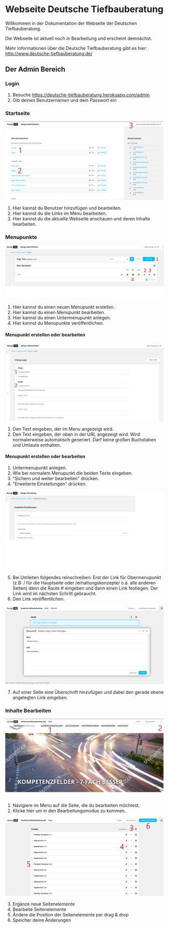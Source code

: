 # Webseite Deutsche Tiefbauberatung

Willkommen in der Dokumentation der Webseite der Deutschen Tiefbauberatung.

Die Webseite ist aktuell noch in Bearbeitung und erscheint demnächst.

Mehr Informationen über die Deutsche Tiefbauberatung gibt es hier: http://www.deutsche-tiefbauberatung.de/

## Der Admin Bereich

### Login

1. Besuche https://deutsche-tiefbauberatung.herokuapp.com/admin
2. Gib deinen Benutzernamen und dein Passwort ein

### Startseite

![Startseite](/docs/start.png)

1. Hier kannst du Benutzer hinzufügen und bearbeiten.
2. Hier kannst du die Links im Menu bearbeiten.
3. Hier kannst du die aktuelle Webseite anschauen und deren Inhalte bearbeiten.

### Menupunkte

![Übersicht Menupunkte](/docs/link_overview.png)

1. Hier kannst du einen neuen Menupunkt erstellen.
2. Hier kannst du einen Menupunkt bearbeiten.
3. Hier kannst du einen Untermenupunkt anlegen.
4. Hier kannst du Menupunkte veröffentlichen.

#### Menupunkt erstellen oder bearbeiten

![Menupunkt erstellen und Bearbeiten](/docs/link_edit.png)

1. Den Text eingeben, der im Menu angezeigt wird.
2. Den Text eingeben, der oben in der URL angezeigt wird. Wird normalerweise automatisch generiert. Darf keine großen Buchstaben und Umlaute enthalten.

#### Menupunkt erstellen oder bearbeiten

1. Untermenupunkt anlegen.
2. Wie bei normalem Menupunkt die beiden Texte eingeben.
3. "Sichern und weiter bearbeiten" drücken.
4. "Erweiterte Einstellungen" drücken.

![Menupunkt Umleitung](/docs/link_sub_edit.png)

5. Bei Umleiten folgendes reinschreiben: Erst der Link für Obermenupunkt (z.B: / für die Hauptseite oder /erhaltungskonzepte/ o.ä. alle anderen Seiten) dann die Raute # eingeben und dann einen Link festlegen. Der Link wird im nächsten Schritt gebraucht.
6. Den Link veröffentlichen.

![Menupunkt Umleitung](/docs/link_sub_embed.png)

7. Auf einer Seite eine Überschrift hinzufügen und dabei den gerade ebene angelegten Link eingeben.




### Inhalte Bearbeiten

![Inhalte bearbeiten](/docs/page.png)

1. Navigiere im Menu auf die Seite, die du bearbeiten möchtest.
2. Klicke hier um in den Bearbeitungsmodus zu kommen.

![Inhalte bearbeiten](/docs/edit.png)

3. Ergänze neue Seitenelemente
4. Bearbeite Seitenelemente
5. Ändere die Position der Seitenelemente per drag & drop
6. Speicher deine Änderungen
